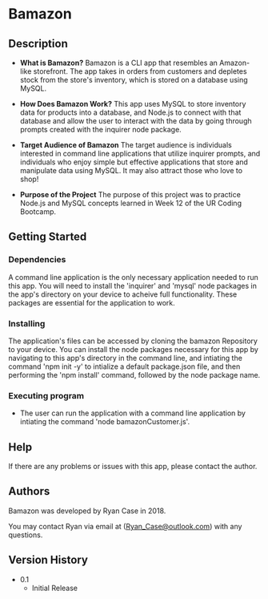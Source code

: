 # Bamazon

## Description

* **What is Bamazon?**
Bamazon is a CLI app that resembles an Amazon-like storefront. The app takes in orders from customers and depletes stock from the store's inventory, which is stored on a database using MySQL.

* **How Does Bamazon Work?**
This app uses MySQL to store inventory data for products into a database, and Node.js to connect with that database and allow the user to interact with the data by going through prompts created with the inquirer node package.

* **Target Audience of Bamazon**
The target audience is individuals interested in command line applications that utilize inquirer prompts, and individuals who enjoy simple but effective applications that store and manipulate data using MySQL. It may also attract those who love to shop!

* **Purpose of the Project**
The purpose of this project was to practice Node.js and MySQL concepts learned in Week 12 of the UR Coding Bootcamp.

## Getting Started

### Dependencies

A command line application is the only necessary application needed to run this app. You will need to install the 'inquirer' and 'mysql' node packages in the app's directory on your device to acheive full functionality. These packages are essential for the application to work.

### Installing

The application's files can be accessed by cloning the bamazon Repository to your device. You can install the node packages necessary for this app by navigating to this app's directory in the command line, and intiating the command 'npm init -y' to intialize a default package.json file, and then performing the 'npm install' command, followed by the node package name.

### Executing program

* The user can run the application with a command line application by intiating the command 'node bamazonCustomer.js'.

## Help

If there are any problems or issues with this app, please contact the author.

## Authors

Bamazon was developed by Ryan Case in 2018.

You may contact Ryan via email at (Ryan_Case@outlook.com) with any questions.

## Version History

* 0.1
    * Initial Release
